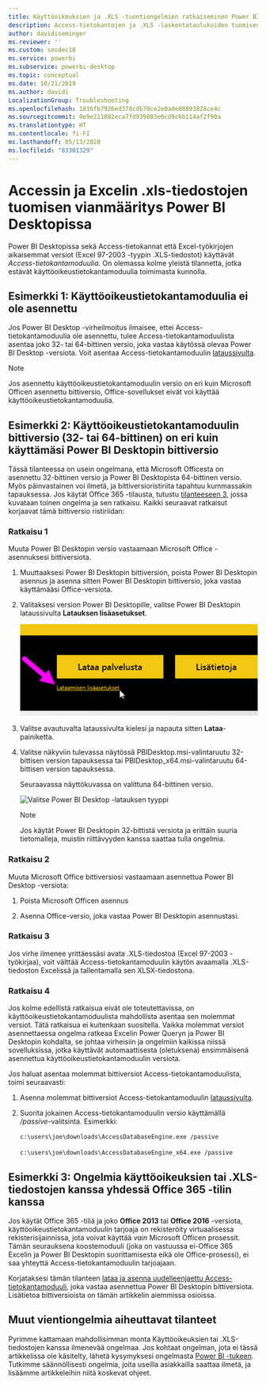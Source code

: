 ```yaml
---
title: Käyttöoikeuksien ja .XLS -tuontiongelmien ratkaiseminen Power BI Desktopissa
description: Access-tietokantojen ja .XLS -laskentataulukoiden tuomisen ongelmien korjaaminen Power BI Desktopissa ja Power Queryssa
author: davidiseminger
ms.reviewer: ''
ms.custom: seodec18
ms.service: powerbi
ms.subservice: powerbi-desktop
ms.topic: conceptual
ms.date: 10/21/2019
ms.author: davidi
LocalizationGroup: Troubleshooting
ms.openlocfilehash: 1816fb7926ed378cdb70ce2e0ade08893828ce4c
ms.sourcegitcommit: 0e9e211082eca7fd939803e0cd9c6b114af2f90a
ms.translationtype: HT
ms.contentlocale: fi-FI
ms.lasthandoff: 05/13/2020
ms.locfileid: "83301329"
---
```

# <a name="troubleshoot-importing-access-and-excel-xls-files-in-power-bi-desktop"></a>Accessin ja Excelin .xls-tiedostojen tuomisen vianmääritys Power BI Desktopissa

Power BI Desktopissa sekä Access-tietokannat että Excel-työkirjojen aikaisemmat versiot (Excel 97-2003 -tyypin .XLS-tiedostot) käyttävät *Access-tietokantamoduulia*. On olemassa kolme yleistä tilannetta, jotka estävät käyttöoikeustietokantamoduulia toimimasta kunnolla.

## <a name="situation-1-no-access-database-engine-is-installed"></a>Esimerkki 1: Käyttöoikeustietokantamoduulia ei ole asennettu

Jos Power BI Desktop -virheilmoitus ilmaisee, ettei Access-tietokantamoduulia ole asennettu, tulee Access-tietokantamoduulista asentaa joko 32- tai 64-bittinen versio, joka vastaa käytössä olevaa Power BI Desktop -versiota. Voit asentaa Access-tietokantamoduulin [lataussivulta](https://www.microsoft.com/download/details.aspx?id=13255).

>[!NOTE]
>Jos asennettu käyttöoikeustietokantamoduulin versio on eri kuin Microsoft Officen asennettu bittiversio, Office-sovellukset eivät voi käyttää käyttöoikeustietokantamoduulia.

## <a name="situation-2-the-access-database-engine-bit-version-32-bit-or-64-bit-is-different-from-your-power-bi-desktop-bit-version"></a>Esimerkki 2: Käyttöoikeustietokantamoduulin bittiversio (32- tai 64-bittinen) on eri kuin käyttämäsi Power BI Desktopin bittiversio

Tässä tilanteessa on usein ongelmana, että Microsoft Officesta on asennettu 32-bittinen versio ja Power BI Desktopista 64-bittinen versio. Myös päinvastainen voi ilmetä, ja bittiversioristiriita tapahtuu kummassakin tapauksessa. Jos käytät Office 365 -tilausta, tutustu [tilanteeseen 3](#situation-3-trouble-using-access-or-xls-files-with-an-office-365-subscription), jossa kuvataan toinen ongelma ja sen ratkaisu. Kaikki seuraavat ratkaisut korjaavat tämä bittiversio ristiriidan:

### <a name="solution-1"></a>Ratkaisu 1

Muuta Power BI Desktopin versio vastaamaan Microsoft Office -asennuksesi bittiversiota. 

1. Muuttaaksesi Power BI Desktopin bittiversion, poista Power BI Desktopin asennus ja asenna sitten Power BI Desktopin bittiversio, joka vastaa käyttämääsi Office-versiota. 

1. Valitaksesi version Power BI Desktopille, valitse Power BI Desktopin lataussivulta **Latauksen lisäasetukset**.
   
   ![Power BI Desktopin lataussivun latauksen lisäasetukset](media/desktop-access-database-errors/desktop-access-errors-1.png)
   
1. Valitse avautuvalta lataussivulta kielesi ja napauta sitten **Lataa**-painiketta. 
 
1. Valitse näkyviin tulevassa näytössä PBIDesktop.msi-valintaruutu 32-bittisen version tapauksessa tai PBIDesktop_x64.msi-valintaruutu 64-bittisen version tapauksessa. 

   Seuraavassa näyttökuvassa on valittuna 64-bittinen versio.
   
   ![Valitse Power BI Desktop -latauksen tyyppi](media/desktop-access-database-errors/desktop-access-errors-2.png)
   
   >[!NOTE]
   >Jos käytät Power BI Desktopin 32-bittistä versiota ja erittäin suuria tietomalleja, muistin riittävyyden kanssa saattaa tulla ongelmia.

### <a name="solution-2"></a>Ratkaisu 2

Muuta Microsoft Office bittiversiosi vastaamaan asennettua Power BI Desktop -versiota:

1. Poista Microsoft Officen asennus

2. Asenna Office-versio, joka vastaa Power BI Desktopin asennustasi.

### <a name="solution-3"></a>Ratkaisu 3

Jos virhe ilmenee yrittäessäsi avata .XLS-tiedostoa (Excel 97-2003 -työkirjaa), voit välttää Access-tietokantamoduulin käytön avaamalla .XLS-tiedoston Excelissä ja tallentamalla sen XLSX-tiedostona.

### <a name="solution-4"></a>Ratkaisu 4

Jos kolme edellistä ratkaisua eivät ole toteutettavissa, on käyttöoikeustietokantamoduulista mahdollista asentaa sen molemmat versiot. Tätä ratkaisua ei kuitenkaan suositella. Vaikka molemmat versiot asennettaessa ongelma ratkeaa Excelin Power Queryn ja Power BI Desktopin kohdalta, se johtaa virheisiin ja ongelmiin kaikissa niissä sovelluksissa, jotka käyttävät automaattisesta (oletuksena) ensimmäisenä asennettua käyttöoikeustietokantamoduulin versiota. 

Jos haluat asentaa molemmat bittiversiot Access-tietokantamoduulista, toimi seuraavasti:

1. Asenna molemmat bittiversiot Access-tietokantamoduulin [lataussivulta](https://www.microsoft.com/download/details.aspx?id=13255). 

1. Suorita jokainen Access-tietokantamoduulin versio käyttämällä */passive*-valitsinta. Esimerkki:
   
       c:\users\joe\downloads\AccessDatabaseEngine.exe /passive
   
       c:\users\joe\downloads\AccessDatabaseEngine_x64.exe /passive

## <a name="situation-3-trouble-using-access-or-xls-files-with-an-office-365-subscription"></a>Esimerkki 3: Ongelmia käyttöoikeuksien tai .XLS-tiedostojen kanssa yhdessä Office 365 -tilin kanssa

Jos käytät Office 365 -tiliä ja joko **Office 2013** tai **Office 2016** -versiota, käyttöoikeustietokantamoduulin tarjoaja on rekisteröity virtuaalisessa rekisterisijainnissa, jota voivat käyttää *vain* Microsoft Officen prosessit. Tämän seurauksena koostemoduuli (joka on vastuussa ei-Office 365 Excelin ja Power BI Desktopin suorittamisesta eikä ole Office-prosessi), ei saa yhteyttä Access-tietokantamoduulin tarjoajaan.

Korjataksesi tämän tilanteen [lataa ja asenna uudelleenjaettu Access-tietokantamoduuli](https://www.microsoft.com/download/details.aspx?id=13255), joka vastaa asennettua Power BI Desktopin bittiversiota. Lisätietoa bittiversioista on tämän artikkelin aiemmissa osioissa.

## <a name="other-situations-that-can-cause-import-issues"></a>Muut vientiongelmia aiheuttavat tilanteet

Pyrimme kattamaan mahdollisimman monta Käyttöoikeuksien tai .XLS-tiedostojen kanssa ilmenevää ongelmaa. Jos kohtaat ongelman, jota ei tässä artikkelissa ole käsitelty, lähetä kysymyksesi ongelmasta [Power BI -tukeen](https://powerbi.microsoft.com/support/). Tutkimme säännöllisesti ongelmia, joita useilla asiakkailla saattaa ilmetä, ja lisäämme artikkeleihin niitä koskevat ohjeet.

